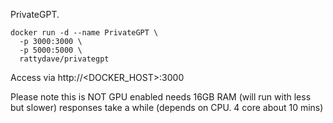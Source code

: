 PrivateGPT.

```
docker run -d --name PrivateGPT \
  -p 3000:3000 \
  -p 5000:5000 \
  rattydave/privategpt
```

Access via http://<DOCKER_HOST>:3000

Please note
  this is NOT GPU enabled
  needs 16GB RAM (will run with less but slower)
  responses take a while (depends on CPU. 4 core about 10 mins)
  
